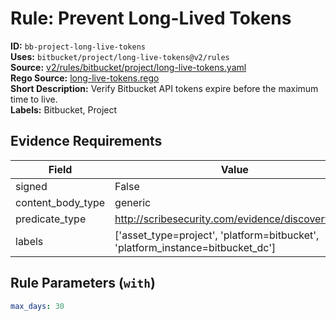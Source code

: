 # Rule: Prevent Long-Lived Tokens  
**ID:** `bb-project-long-live-tokens`  
**Uses:** `bitbucket/project/long-live-tokens@v2/rules`  
**Source:** [v2/rules/bitbucket/project/long-live-tokens.yaml](https://github.com/scribe-public/sample-policies/v2/rules/bitbucket/project/long-live-tokens.yaml)  
**Rego Source:** [long-live-tokens.rego](https://github.com/scribe-public/sample-policies/v2/rules/bitbucket/project/long-live-tokens.rego)  
**Short Description:** Verify Bitbucket API tokens expire before the maximum time to live.  
**Labels:** Bitbucket, Project  

## Evidence Requirements  
| Field | Value |
|-------|-------|
| signed | False |
| content_body_type | generic |
| predicate_type | http://scribesecurity.com/evidence/discovery/v0.1 |
| labels | ['asset_type=project', 'platform=bitbucket', 'platform_instance=bitbucket_dc'] |

## Rule Parameters (`with`)  
```yaml
max_days: 30
```

